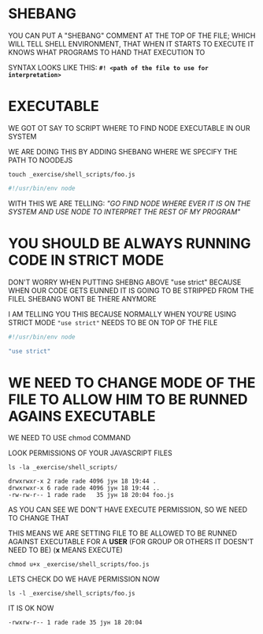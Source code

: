 # SHEBANG

YOU CAN PUT A "SHEBANG" COMMENT AT THE TOP OF THE FILE; WHICH WILL TELL SHELL ENVIRONMENT, THAT WHEN IT STARTS TO EXECUTE IT KNOWS WHAT PROGRAMS TO HAND THAT EXECUTION TO 

SYNTAX LOOKS LIKE THIS: **`#! <path of the file to use for interpretation>`**

# EXECUTABLE

WE GOT OT SAY TO SCRIPT WHERE TO FIND NODE EXECUTABLE IN OUR SYSTEM

WE ARE DOING THIS BY ADDING SHEBANG WHERE WE SPECIFY THE PATH TO NOODEJS

```
touch _exercise/shell_scripts/foo.js
```

```js
#!/usr/bin/env node
```

WITH THIS WE ARE TELLING: *"GO FIND NODE WHERE EVER IT IS ON THE SYSTEM AND USE NODE TO INTERPRET THE REST OF MY PROGRAM"*

# YOU SHOULD BE ALWAYS RUNNING CODE IN STRICT MODE

DON'T WORRY WHEN PUTTING SHEBNG ABOVE "use strict" BECAUSE WHEN OUR CODE GETS EUNNED IT IS GOING TO BE STRIPPED FROM THE FILEL SHEBANG WONT BE THERE ANYMORE

I AM TELLING YOU THIS BECAUSE NORMALLY WHEN YOU'RE USING STRICT MODE `"use strict"` NEEDS TO BE ON TOP OF THE FILE

```js
#!/usr/bin/env node

"use strict"
```

# WE NEED TO CHANGE MODE OF THE FILE TO ALLOW HIM TO BE RUNNED AGAINS EXECUTABLE

WE NEED TO USE chmod COMMAND

LOOK PERMISSIONS OF YOUR JAVASCRIPT FILES

```
ls -la _exercise/shell_scripts/
```

```
drwxrwxr-x 2 rade rade 4096 јун 18 19:44 .
drwxrwxr-x 6 rade rade 4096 јун 18 19:44 ..
-rw-rw-r-- 1 rade rade   35 јун 18 20:04 foo.js
```

AS YOU CAN SEE WE DON'T HAVE EXECUTE PERMISSION, SO WE NEED TO CHANGE THAT

THIS MEANS WE ARE SETTING FILE TO BE ALLOWED TO BE RUNNED AGAINST EXECUTABLE FOR A **USER** (FOR GROUP OR OTHERS IT DOESN'T NEED TO BE) (**x** MEANS EXECUTE)

```
chmod u+x _exercise/shell_scripts/foo.js 
```

LETS CHECK DO WE HAVE PERMISSION NOW

```
ls -l _exercise/shell_scripts/foo.js 
```

IT IS OK NOW

```
-rwxrw-r-- 1 rade rade 35 јун 18 20:04
```




